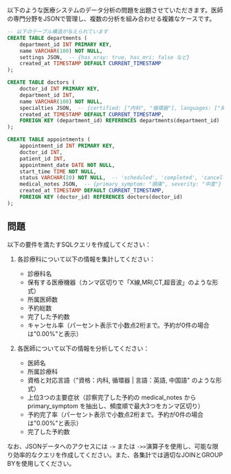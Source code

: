 以下のような医療システムのデータ分析の問題を出題させていただきます。医師の専門分野をJSONで管理し、複数の分析を組み合わせる複雑なケースです。

```sql
-- 以下のテーブル構造が与えられています
CREATE TABLE departments (
    department_id INT PRIMARY KEY,
    name VARCHAR(100) NOT NULL,
    settings JSON,  -- {has_xray: true, has_mri: false など}
    created_at TIMESTAMP DEFAULT CURRENT_TIMESTAMP
);

CREATE TABLE doctors (
    doctor_id INT PRIMARY KEY,
    department_id INT,
    name VARCHAR(100) NOT NULL,
    specialties JSON,  -- {certified: ["内科", "循環器"], languages: ["英語", "中国語"]}
    created_at TIMESTAMP DEFAULT CURRENT_TIMESTAMP,
    FOREIGN KEY (department_id) REFERENCES departments(department_id)
);

CREATE TABLE appointments (
    appointment_id INT PRIMARY KEY,
    doctor_id INT,
    patient_id INT,
    appointment_date DATE NOT NULL,
    start_time TIME NOT NULL,
    status VARCHAR(20) NOT NULL,  -- 'scheduled', 'completed', 'cancelled'
    medical_notes JSON,  -- {primary_symptom: "頭痛", severity: "中度"}
    created_at TIMESTAMP DEFAULT CURRENT_TIMESTAMP,
    FOREIGN KEY (doctor_id) REFERENCES doctors(doctor_id)
);
```

## 問題
以下の要件を満たすSQLクエリを作成してください：

1. 各診療科について以下の情報を集計してください：
   - 診療科名
   - 保有する医療機器（カンマ区切りで「X線,MRI,CT,超音波」のような形式）
   - 所属医師数
   - 予約総数
   - 完了した予約数
   - キャンセル率（パーセント表示で小数点2桁まで。予約が0件の場合は"0.00%"と表示）

2. 各医師について以下の情報を分析してください：
   - 医師名
   - 所属診療科
   - 資格と対応言語（"資格：内科, 循環器 | 言語：英語, 中国語" のような形式）
   - 上位3つの主要症状（診察完了した予約の medical_notes から primary_symptom を抽出し、頻度順で最大3つをカンマ区切り）
   - 予約完了率（パーセント表示で小数点2桁まで。予約が0件の場合は"0.00%"と表示）
   - 完了した予約数

なお、JSONデータへのアクセスには `->` または `->>`演算子を使用し、可能な限り効率的なクエリを作成してください。また、各集計では適切なJOINとGROUP BYを使用してください。

